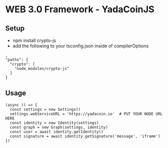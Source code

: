 # WEB 3.0 Framework - YadaCoinJS

## Setup
 - npm install crypto-js
 - add the following to your tsconfig.json inside of compilerOptions
```
,
"paths": {
  "crypto": [
    "node_modules/crypto-js"
  ]
}
```

## Usage
```
(async () => {
  const settings = new Settings()
  settings.webServiceURL = 'https://yadacoin.io'  # PUT YOUR NODE URL HERE
  const identity = new Identity(settings)
  const graph = new Graph(settings, identity)
  const user = await identity.getIdentity()
  const signature = await identity.getSignature('message', 'iframe')
})
```
